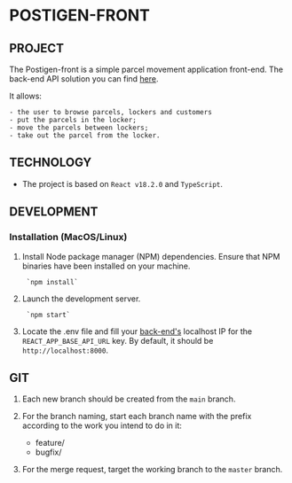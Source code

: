 # POSTIGEN-FRONT

## PROJECT

The Postigen-front is a simple parcel movement application front-end.
The back-end API solution you can find [here](https://github.com/VladislavB92/postigen/blob/main/README.md).

It allows:

    - the user to browse parcels, lockers and customers
    - put the parcels in the locker;
    - move the parcels between lockers;
    - take out the parcel from the locker.

## TECHNOLOGY

- The project is based on `React v18.2.0` and `TypeScript`.

## DEVELOPMENT

### Installation (MacOS/Linux)

1. Install Node package manager (NPM) dependencies.
   Ensure that NPM binaries have been installed on your machine.

        `npm install`

2. Launch the development server.

        `npm start`

3. Locate the .env file and fill your [back-end's](https://github.com/VladislavB92/postigen/blob/main/README.md)
   localhost IP for the `REACT_APP_BASE_API_URL` key. By default, it should be `http://localhost:8000`.

## GIT

1. Each new branch should be created from the `main` branch.

2. For the branch naming, start each branch name with the prefix according to the work you intend to do in it:

    - feature/
    - bugfix/

3. For the merge request, target the working branch to the `master` branch.